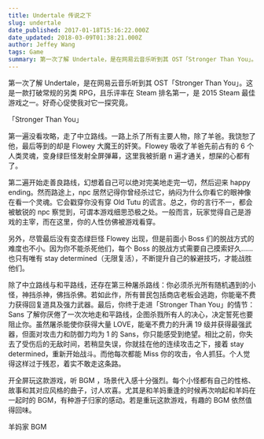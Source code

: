 ```yaml
---
title: Undertale 传说之下
slug: undertale
date_published: 2017-01-18T15:16:22.000Z
date_updated: 2018-03-09T01:38:21.000Z
author: Jeffey Wang
tags: Game
summary: 第一次了解 Undertale，是在网易云音乐听到其 OST「Stronger Than You」。这是一款打破常规的另类 RPG，且乐评率在 Steam 排名第一，是 2015 Steam 最佳游戏之一。好奇心促使我对它一探究竟。
---
```


第一次了解 Undertale，是在网易云音乐听到其 OST「Stronger Than You」。这是一款打破常规的另类 RPG，且乐评率在 Steam 排名第一，是 2015 Steam 最佳游戏之一。好奇心促使我对它一探究竟。

「Stronger Than You」

第一遍没看攻略，走了中立路线。一路上杀了所有主要人物，除了羊爸。我饶恕了他，最后等到的却是 Flowey 大魔王的奸笑。Flowey 吸收了羊爸先前占有的 6 个人类灵魂，变身绿巨怪发射全屏弹幕，这里我被折磨 n 遍才通关，想屎的心都有了。

第二遍开始走善良路线，幻想着自己可以绝对完美地走完一切，然后迎来 happy ending。然而路途上，npc 居然记得你曾经杀过它，纳闷为什么你看它的眼神像在看一个灵魂。它会戳穿你没有穿 Old Tutu 的谎言。总之，你的言行不一，都会被敏锐的 npc 察觉到，可谓本游戏细思恐极之处。一般而言，玩家觉得自己是游戏的主宰，而在这里，你的人性仿佛被游戏看穿。

另外，尽管最后没有变态绿巨怪 Flowey 出现，但是前面小 Boss 们的脱战方式的难度也不小。因为你不能杀死他们，每个 Boss 的脱战方式需要自己摸索好久……也只有唯有 stay determined（无限复活），不断提升自己的躲避技巧，才能战胜他们。

除了中立路线与和平路线，还存在第三种屠杀路线：你必须杀光所有随机遇到的小怪，神挡杀神，佛挡杀佛。若如此作，所有普民包括商店老板会逃跑，你能毫不费力获得回复道具及强力武器。最后，你终于走进「Stronger Than You」的情节：Sans 了解你厌倦了一次次地走和平路线，企图杀戮所有人的决心，决定誓死也要阻止你。虽然屠杀能使你获得大量 LOVE，能毫不费力的升满 19 级并获得最强武器，但面对攻击力和防御力均为 1 的 Sans，你只能感受到绝望。相比之前，你失去了受伤后的无敌时间，若稍显失误，你就挂在他的连续攻击之下，接着 stay determined，重新开始战斗。而他每次都能 Miss 你的攻击，令人抓狂。个人觉得这样过于残忍，着实不敢走这条路。

开全屏玩这款游戏，听 BGM ，场景代入感十分强烈。每个小怪都有自己的性格、故事和其对应风格的曲子，讨人欢喜。尤其是和羊妈重逢的时候再次响起和羊妈在一起时的 BGM，有种游子归家的感动。若是重玩这款游戏，有趣的 BGM 依然值得回味。

羊妈家 BGM

